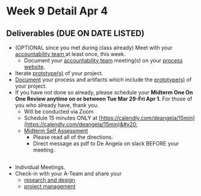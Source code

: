 # Week 9 Detail Apr 4

## Deliverables (DUE ON DATE LISTED)

* (OPTIONAL since you met during class already) Meet with your [accountability team ](../assignments/accountability\_partner.md)at least once, this week.&#x20;
  * Document your [accountability team](../assignments/accountability\_partner.md) meeting(s) on your [process website](../assignments/website.md).
* Iterate [prototype(s)](../assignments/project\_plan.md) of your project.
* [Document](../assignments/website.md) your process and artifacts which include the [prototype(s)](../assignments/project\_plan.md) of your project.
* If you have not done so already, please schedule your **Midterm One On One Review anytime on or between Tue Mar 29-Fri Apr 1.** For those of you who already have, thank you.
  * Will be conducted via Zoom
  * Schedule 15 minutes ONLY at [https://calendly.com/deangela/15min](https://calendly.com/deangela/15min)&#x20;
  * [Midterm Self Assessment](../assignments/assessments/midterm\_self\_assessment.md)&#x20;
    * Please read all of the directions.&#x20;
    * Direct message as pdf to De Angela on slack BEFORE your meeting.

##

* Individual Meetings.&#x20;
* Check-in with your A-Team and share your
  * [research and design](../assignments/project\_plan.md)
  * [project management](../assignments/website.md)

##

